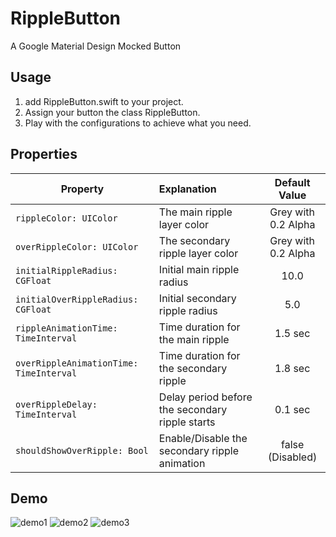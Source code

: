 # RippleButton
A Google Material Design Mocked Button

## Usage

1. add RippleButton.swift to your project.
2. Assign your button the class RippleButton.
3. Play with the configurations to achieve what you need.

## Properties

| Property                                                | Explanation                                          | Default Value      |
| ------------------------------------------- | :------------------------------------------ | :-----------------: |
```rippleColor: UIColor``` | The main ripple layer color | Grey with 0.2 Alpha |
```overRippleColor: UIColor``` | The secondary ripple layer color | Grey with 0.2 Alpha |
```initialRippleRadius: CGFloat``` | Initial main ripple radius | 10.0 |
```initialOverRippleRadius: CGFloat``` | Initial secondary ripple radius | 5.0 |
```rippleAnimationTime: TimeInterval``` | Time duration for the main ripple | 1.5 sec |
```overRippleAnimationTime: TimeInterval``` | Time duration for the secondary ripple | 1.8 sec |
```overRippleDelay: TimeInterval``` | Delay period before the secondary ripple starts | 0.1 sec |
```shouldShowOverRipple: Bool``` | Enable/Disable the secondary ripple animation | false (Disabled) |


## Demo

![demo1](ripple-demo1.gif)
![demo2](ripple-demo2.gif)
![demo3](ripple-demo3.gif)
